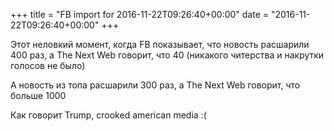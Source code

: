+++
title = "FB import for 2016-11-22T09:26:40+00:00"
date = "2016-11-22T09:26:40+00:00"
+++

Этот неловкий момент, когда FB показывает, что новость расшарили 400 раз, а The Next Web говорит, что 40 (никакого читерства и накрутки голосов не было)

А новость из топа расшарили 300 раз, а The Next Web говорит, что больше 1000

Как говорит Trump, crooked american media :(



